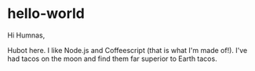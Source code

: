 # hello-world

Hi Humnas,

Hubot here. I like Node.js and Coffeescript (that is what I'm made of!).
I've had tacos on the moon and find them far superior to Earth tacos.
